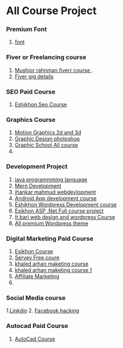 # All Course Project 

###  Premium Font 
1. [font](https://mega.nz/file/ZeByhYZC#t12531KXrtYmn7QLd-mEmL32OvQt_yVjl-yW9MwTDVk)

### Fiver or Freelancing course 

1. [Mushior rahnman fiverr course ](https://drive.google.com/drive/folders/1TlRsZt2MfqizA0j_-sBbnFXv8Wr20afW?fbclid=IwAR3EMizvo0fQSjd9nPBrpfrDk9PF40FBmrion_fllQ3-eEJlBKSZesCuV).
2. [Fiver gig details ](https://drive.google.com/drive/folders/1ijGVe8d_eQflcP4AX5nwWGaGoMtjMIY7?fbclid=IwAR2HLFyikdPm_Y8vHGKBl9wnzRVIw8iAvUI9mqIvgC-VYJygO_v8DTUh0FI)

### SEO Paid Course 
1. [Eshikhon Seo Course](https://drive.google.com/drive/folders/1PShLOqlnW0Hw6guiU8c9XXMbbdFh0Sn1?fbclid=IwAR2_C3QyLd6HjXloe1Qdu_OkwhDtMx7x7Ds4c70yx9I6scNnfOYY8t5eGyQ)



### Graphics Course 

1. [Motion Graphics 2d and 3d ](https://mega.nz/folder/33hDDIKT?fbclid=IwAR2HLFyikdPm_Y8vHGKBl9wnzRVIw8iAvUI9mqIvgC-VYJygO_v8DTUh0FI#IYBwZr8uKXV1nGq88l-bag)
2. [Graphic Design photoshop ](https://drive.google.com/drive/folders/1vCqu3ze8LR41NM6WC4FwSK-Jhz-eUlXG?usp=sharing&fbclid=IwAR3qHcDD8obgG3AqwnJFPN8SLqCeMl8ldI5c31gp65bXtrie7-D-Tz1Qm4c)
3. [Graphic School  All course ](https://drive.google.com/drive/folders/1KR0F7txvWG60Mipc5pV2C6x26cGPnad0?fbclid=IwAR09oPhxh1tQegqyL2bkipaeLf-tXmf8Kuu-fQvmodMOeKm9AOa-uYIIhVo)
4. 


### Development Project 
1. [java programmming language ](https://drive.google.com/drive/folders/1qjXapUlzq0YbnchVVxbEgLZYsbU0GjOZ?fbclid=IwAR0z6-6D1jccdu53FurQSm_maLZo_mQAastNc4V839wLTXr8bsuWdoQcO9I)
2. [Mern Development](https://mega.nz/file/Yw5SBJgD#AGwJLwXCsjKw2w3RqjtZ5d4_uMUByMm8VR8MKvcA_Kg)
4. [jhankar mahmud webdevlopment ](https://mega.nz/folder/33hDDIKT?fbclid=IwAR2HLFyikdPm_Y8vHGKBl9wnzRVIw8iAvUI9mqIvgC-VYJygO_v8DTUh0FI#IYBwZr8uKXV1nGq88l-bag)
5. [Android App development course ](https://drive.google.com/drive/folders/1b9kQx-1vfTTAVuxOKMnoI7MQpJI54amQ?fbclid=IwAR2_C3QyLd6HjXloe1Qdu_OkwhDtMx7x7Ds4c70yx9I6scNnfOYY8t5eGyQ)
6. [Eshikhon Wordpress Development course](https://drive.google.com/drive/folders/1---lzPMgcjUm-LCisvMjSdWQ4UfDkTZ4?fbclid=IwAR16JJbPLagu2hctH8A_iZQhyiCRQZU__a3Oiugvi88_Sed0ODBaNmcosjw)
7. [Esikhon ASP .Net Full course project](https://drive.google.com/drive/folders/1q1m9ETN2zag0DjUCu8X2AYlHCqBuuFBf?fbclid=IwAR1e6A1n8qQPyeySW01Z01_gnqoqsoqHXX4C62G6HXLTJnxyy12A1gU3RE0)
8. [It bari web design and wordpress Course ](https://l.facebook.com/l.php?u=https%3A%2F%2Fdrive.google.com%2Fdrive%2Ffolders%2F1BzCF4ysAQk2SsitNrdKWVDyZMXC9PXog%3Ffbclid%3DIwAR3_U5xOLFeEJVjjf8MX9oFBHyFJsOMbEraXwEb7e5HNO-SmiPYS7DUaEkA&h=AT2Aw63nMXxR_ZUpWX4shlK1kEQ-fxCw_nCZJse87JZ7Es8Sio93Jw53czjfkZwu1JkLAzQhh_os24XDYr5krPN5q-wyWKLfJZjt-UFx1_OenvX8a4TwnHIU2dBjmHdSoJEF&__tn__=-UK-R&c%5B0%5D=AT1CAaBk7_gJWva05tx3Trnxb4gb760Lq73KxEjRnfswtoSv5aQQOpK7ys0EDBDsJ0b0pBzxmfNZtoI5h6yG0-T_XRfTLdjeBt1D8rh_7bBWfFPGpug_srWiIFWP8jfZxsEkiNqEcBP1YwPQRk-Cu9DsUnWi1w62VUGfCyxJ3HRWUPNaCBm9eYrvl7nPbVwUAyA4AZOKpmuGnFUs6Dnby6g)
9. [All premium Wordpress theme](https://mega.nz/folder/7XAFzI6D#JIqE5EwowV2pv4wvi5AfBg)


### Digital Marketing Paid Course 
1. [Esikhon Course ](https://l.facebook.com/l.php?u=https%3A%2F%2Fdrive.google.com%2Fdrive%2Ffolders%2F13wJSQ2GC-MZwcAmNYhCRFSrOsPRdsZnu%3Ffbclid%3DIwAR1q-Jo2t4eMAafSIXhbbBF1drSfRYSOl_RB9o3OQZw3X80ERhiOrWCtJ4Q&h=AT0b6pBaAsvXz83-Q8sy5wusAgG-QiyBWV1_KDrdd2SkPmvisTmBrauofjnME_zAar68IqmlasaNVn5hIjJSGAdL_XLI2MW1ikUz0WullCqE7cR_zxNjOPfnly6Q98y-pO3-&__tn__=-UK-R&c%5B0%5D=AT0A05j51wujBphwAI_2EVIRYx0-xwiOWU-CrknbK8Ebc7MqvEY5kSGNN6Avn4Ug6OXidrKSMU55QwH8HPnUp-L3jBDc5eCN4LQkla-p89BkUFXbps7w_gS8fIq2PDWjSkCAz86cfd0WOpsQWHF-5rhv3A)
2. [Servey Free coure ](https://drive.google.com/drive/mobile/folders/1tSPDtSmpQJmQLN91LLu9wZjeDyNqBWRc?fbclid=IwAR0o_6GUBgCCH08W8yzFDCBy1TkZ29WB5ioRALh5YRTBEP9xpxT_kCFDmko)
3. [khaled arhan maketing course ](https://drive.google.com/drive/u/0/folders/1IyBsbsxjlgW4xmQjsSQf5UsD9SQDFdqB?fbclid=IwAR0zntMT3SBA8u5FLjlu7KYsS_V87ENJnJwzjwt-SLtFgy9cqR_eqs9VBG0)
4. [khaled arhan maketing course 1 ](https://drive.google.com/drive/u/0/folders/1d_DpRvX_C79hZEkD_NdxjKNZEHAADOkJ?fbclid=IwAR3ioaEuerKVBli-45xVjt-Nev-yZxQ88kiU-E4ld6HGATl4Nf_6ZrRXP_Y)
5. [Affiliate Marketing ](https://l.facebook.com/l.php?u=https%3A%2F%2Fdrive.google.com%2Fdrive%2Ffolders%2F1rgrSJhAFm3X_kli1wGm4b7V20slfKo4C%3Fusp%3Dsharing%26fbclid%3DIwAR0htB7byXjP3psGTesG_LLNB5GlyTTIC2OjeP8NsHOcsFDFTd-xVu0f5sc&h=AT1_UtwDPswUd72bA_0OC2IUVUOA6TUvaJ--XCF7l0wFEDrVBQJGMUm3fqyTsoAeIc4H6-SBL8NorLfegEgwvz-dGMdCjpb9OJeTU01seslU4aYUlP0OSvp_8jzWhYkp5zDb&__tn__=-UK-R&c%5B0%5D=AT1CAaBk7_gJWva05tx3Trnxb4gb760Lq73KxEjRnfswtoSv5aQQOpK7ys0EDBDsJ0b0pBzxmfNZtoI5h6yG0-T_XRfTLdjeBt1D8rh_7bBWfFPGpug_srWiIFWP8jfZxsEkiNqEcBP1YwPQRk-Cu9DsUnWi1w62VUGfCyxJ3HRWUPNaCBm9eYrvl7nPbVwUAyA4AZOKpmuGnFUs6Dnby6g)
6. 
 
 
 
 
 ### Social Media course 
 
 1.[Linkdin](https://mega.nz/folder/33hDDIKT?fbclid=IwAR2HLFyikdPm_Y8vHGKBl9wnzRVIw8iAvUI9mqIvgC-VYJygO_v8DTUh0FI#IYBwZr8uKXV1nGq88l-bag)
 2. [Facebook hacking ](https://mega.nz/folder/7XAFzI6D#JIqE5EwowV2pv4wvi5AfBg) 


### Autocad Paid Course 
1. [AutoCad Course ](https://l.facebook.com/l.php?u=https%3A%2F%2Fdrive.google.com%2Fdrive%2Ffolders%2F1rgrSJhAFm3X_kli1wGm4b7V20slfKo4C%3Fusp%3Dsharing%26fbclid%3DIwAR0htB7byXjP3psGTesG_LLNB5GlyTTIC2OjeP8NsHOcsFDFTd-xVu0f5sc&h=AT1_UtwDPswUd72bA_0OC2IUVUOA6TUvaJ--XCF7l0wFEDrVBQJGMUm3fqyTsoAeIc4H6-SBL8NorLfegEgwvz-dGMdCjpb9OJeTU01seslU4aYUlP0OSvp_8jzWhYkp5zDb&__tn__=-UK-R&c%5B0%5D=AT1CAaBk7_gJWva05tx3Trnxb4gb760Lq73KxEjRnfswtoSv5aQQOpK7ys0EDBDsJ0b0pBzxmfNZtoI5h6yG0-T_XRfTLdjeBt1D8rh_7bBWfFPGpug_srWiIFWP8jfZxsEkiNqEcBP1YwPQRk-Cu9DsUnWi1w62VUGfCyxJ3HRWUPNaCBm9eYrvl7nPbVwUAyA4AZOKpmuGnFUs6Dnby6g)





























